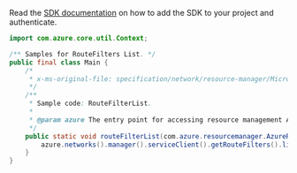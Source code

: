 Read the [SDK documentation](https://github.com/Azure/azure-sdk-for-java/blob/azure-resourcemanager_2.11.0/sdk/resourcemanager/azure-resourcemanager/README.md) on how to add the SDK to your project and authenticate.

```java
import com.azure.core.util.Context;

/** Samples for RouteFilters List. */
public final class Main {
    /*
     * x-ms-original-file: specification/network/resource-manager/Microsoft.Network/stable/2021-05-01/examples/RouteFilterList.json
     */
    /**
     * Sample code: RouteFilterList.
     *
     * @param azure The entry point for accessing resource management APIs in Azure.
     */
    public static void routeFilterList(com.azure.resourcemanager.AzureResourceManager azure) {
        azure.networks().manager().serviceClient().getRouteFilters().list(Context.NONE);
    }
}
```
